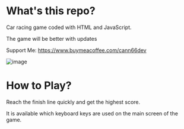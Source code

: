 # What's this repo?

Car racing game coded with HTML and JavaScript.

The game will be better with updates

Support Me: https://www.buymeacoffee.com/cann66dev

![image](https://github.com/cann66dev/bolidegame/assets/49042417/3b9c81a0-36bc-4efe-8330-3c7787a8e708)


# How to Play?

Reach the finish line quickly and get the highest score.

It is available which keyboard keys are used on the main screen of the game.
